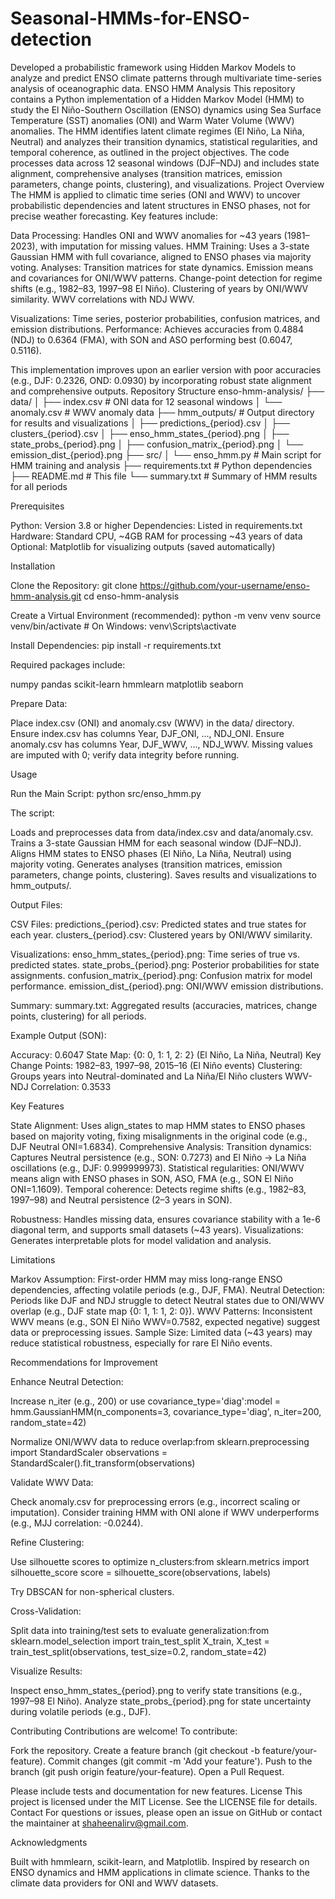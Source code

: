 # Seasonal-HMMs-for-ENSO-detection
Developed a probabilistic framework using Hidden Markov Models to analyze and predict ENSO climate patterns through multivariate time-series analysis of oceanographic data.
ENSO HMM Analysis
This repository contains a Python implementation of a Hidden Markov Model (HMM) to study the El Niño-Southern Oscillation (ENSO) dynamics using Sea Surface Temperature (SST) anomalies (ONI) and Warm Water Volume (WWV) anomalies. The HMM identifies latent climate regimes (El Niño, La Niña, Neutral) and analyzes their transition dynamics, statistical regularities, and temporal coherence, as outlined in the project objectives. The code processes data across 12 seasonal windows (DJF–NDJ) and includes state alignment, comprehensive analyses (transition matrices, emission parameters, change points, clustering), and visualizations.
Project Overview
The HMM is applied to climatic time series (ONI and WWV) to uncover probabilistic dependencies and latent structures in ENSO phases, not for precise weather forecasting. Key features include:

Data Processing: Handles ONI and WWV anomalies for ~43 years (1981–2023), with imputation for missing values.
HMM Training: Uses a 3-state Gaussian HMM with full covariance, aligned to ENSO phases via majority voting.
Analyses:
Transition matrices for state dynamics.
Emission means and covariances for ONI/WWV patterns.
Change-point detection for regime shifts (e.g., 1982–83, 1997–98 El Niño).
Clustering of years by ONI/WWV similarity.
WWV correlations with NDJ WWV.


Visualizations: Time series, posterior probabilities, confusion matrices, and emission distributions.
Performance: Achieves accuracies from 0.4884 (NDJ) to 0.6364 (FMA), with SON and ASO performing best (0.6047, 0.5116).

This implementation improves upon an earlier version with poor accuracies (e.g., DJF: 0.2326, OND: 0.0930) by incorporating robust state alignment and comprehensive outputs.
Repository Structure
enso-hmm-analysis/
├── data/
│   ├── index.csv          # ONI data for 12 seasonal windows
│   └── anomaly.csv        # WWV anomaly data
├── hmm_outputs/           # Output directory for results and visualizations
│   ├── predictions_{period}.csv
│   ├── clusters_{period}.csv
│   ├── enso_hmm_states_{period}.png
│   ├── state_probs_{period}.png
│   ├── confusion_matrix_{period}.png
│   └── emission_dist_{period}.png
├── src/
│   └── enso_hmm.py        # Main script for HMM training and analysis
├── requirements.txt       # Python dependencies
├── README.md              # This file
└── summary.txt            # Summary of HMM results for all periods

Prerequisites

Python: Version 3.8 or higher
Dependencies: Listed in requirements.txt
Hardware: Standard CPU, ~4GB RAM for processing ~43 years of data
Optional: Matplotlib for visualizing outputs (saved automatically)

Installation

Clone the Repository:
git clone https://github.com/your-username/enso-hmm-analysis.git
cd enso-hmm-analysis


Create a Virtual Environment (recommended):
python -m venv venv
source venv/bin/activate  # On Windows: venv\Scripts\activate


Install Dependencies:
pip install -r requirements.txt

Required packages include:

numpy
pandas
scikit-learn
hmmlearn
matplotlib
seaborn


Prepare Data:

Place index.csv (ONI) and anomaly.csv (WWV) in the data/ directory.
Ensure index.csv has columns Year, DJF_ONI, ..., NDJ_ONI.
Ensure anomaly.csv has columns Year, DJF_WWV, ..., NDJ_WWV.
Missing values are imputed with 0; verify data integrity before running.



Usage

Run the Main Script:
python src/enso_hmm.py

The script:

Loads and preprocesses data from data/index.csv and data/anomaly.csv.
Trains a 3-state Gaussian HMM for each seasonal window (DJF–NDJ).
Aligns HMM states to ENSO phases (El Niño, La Niña, Neutral) using majority voting.
Generates analyses (transition matrices, emission parameters, change points, clustering).
Saves results and visualizations to hmm_outputs/.


Output Files:

CSV Files:
predictions_{period}.csv: Predicted states and true states for each year.
clusters_{period}.csv: Clustered years by ONI/WWV similarity.


Visualizations:
enso_hmm_states_{period}.png: Time series of true vs. predicted states.
state_probs_{period}.png: Posterior probabilities for state assignments.
confusion_matrix_{period}.png: Confusion matrix for model performance.
emission_dist_{period}.png: ONI/WWV emission distributions.


Summary:
summary.txt: Aggregated results (accuracies, matrices, change points, clustering) for all periods.




Example Output (SON):

Accuracy: 0.6047
State Map: {0: 0, 1: 1, 2: 2} (El Niño, La Niña, Neutral)
Key Change Points: 1982–83, 1997–98, 2015–16 (El Niño events)
Clustering: Groups years into Neutral-dominated and La Niña/El Niño clusters
WWV-NDJ Correlation: 0.3533



Key Features

State Alignment: Uses align_states to map HMM states to ENSO phases based on majority voting, fixing misalignments in the original code (e.g., DJF Neutral ONI=1.6834).
Comprehensive Analysis:
Transition dynamics: Captures Neutral persistence (e.g., SON: 0.7273) and El Niño → La Niña oscillations (e.g., DJF: 0.999999973).
Statistical regularities: ONI/WWV means align with ENSO phases in SON, ASO, FMA (e.g., SON El Niño ONI=1.1609).
Temporal coherence: Detects regime shifts (e.g., 1982–83, 1997–98) and Neutral persistence (2–3 years in SON).


Robustness: Handles missing data, ensures covariance stability with a 1e-6 diagonal term, and supports small datasets (~43 years).
Visualizations: Generates interpretable plots for model validation and analysis.

Limitations

Markov Assumption: First-order HMM may miss long-range ENSO dependencies, affecting volatile periods (e.g., DJF, FMA).
Neutral Detection: Periods like DJF and NDJ struggle to detect Neutral states due to ONI/WWV overlap (e.g., DJF state map {0: 1, 1: 1, 2: 0}).
WWV Patterns: Inconsistent WWV means (e.g., SON El Niño WWV=0.7582, expected negative) suggest data or preprocessing issues.
Sample Size: Limited data (~43 years) may reduce statistical robustness, especially for rare El Niño events.

Recommendations for Improvement

Enhance Neutral Detection:

Increase n_iter (e.g., 200) or use covariance_type='diag':model = hmm.GaussianHMM(n_components=3, covariance_type='diag', n_iter=200, random_state=42)


Normalize ONI/WWV data to reduce overlap:from sklearn.preprocessing import StandardScaler
observations = StandardScaler().fit_transform(observations)




Validate WWV Data:

Check anomaly.csv for preprocessing errors (e.g., incorrect scaling or imputation).
Consider training HMM with ONI alone if WWV underperforms (e.g., MJJ correlation: -0.0244).


Refine Clustering:

Use silhouette scores to optimize n_clusters:from sklearn.metrics import silhouette_score
score = silhouette_score(observations, labels)


Try DBSCAN for non-spherical clusters.


Cross-Validation:

Split data into training/test sets to evaluate generalization:from sklearn.model_selection import train_test_split
X_train, X_test = train_test_split(observations, test_size=0.2, random_state=42)




Visualize Results:

Inspect enso_hmm_states_{period}.png to verify state transitions (e.g., 1997–98 El Niño).
Analyze state_probs_{period}.png for state uncertainty during volatile periods (e.g., DJF).



Contributing
Contributions are welcome! To contribute:

Fork the repository.
Create a feature branch (git checkout -b feature/your-feature).
Commit changes (git commit -m 'Add your feature').
Push to the branch (git push origin feature/your-feature).
Open a Pull Request.

Please include tests and documentation for new features.
License
This project is licensed under the MIT License. See the LICENSE file for details.
Contact
For questions or issues, please open an issue on GitHub or contact the maintainer at shaheenalirv@gmail.com.

Acknowledgments

Built with hmmlearn, scikit-learn, and Matplotlib.
Inspired by research on ENSO dynamics and HMM applications in climate science.
Thanks to the climate data providers for ONI and WWV datasets.

